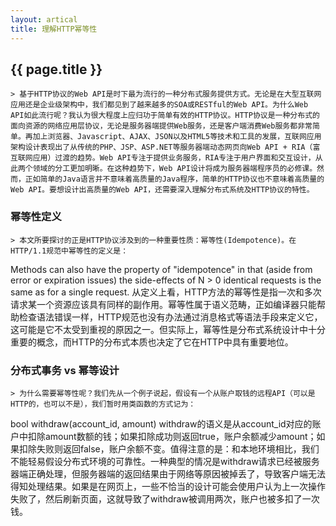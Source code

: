 ```yaml
---
layout: artical
title: 理解HTTP幂等性
---
```


## {{ page.title }}

    > 基于HTTP协议的Web API是时下最为流行的一种分布式服务提供方式。无论是在大型互联网应用还是企业级架构中，我们都见到了越来越多的SOA或RESTful的Web API。为什么Web API如此流行呢？我认为很大程度上应归功于简单有效的HTTP协议。HTTP协议是一种分布式的面向资源的网络应用层协议，无论是服务器端提供Web服务，还是客户端消费Web服务都非常简单。再加上浏览器、Javascript、AJAX、JSON以及HTML5等技术和工具的发展，互联网应用架构设计表现出了从传统的PHP、JSP、ASP.NET等服务器端动态网页向Web API + RIA（富互联网应用）过渡的趋势。Web API专注于提供业务服务，RIA专注于用户界面和交互设计，从此两个领域的分工更加明晰。在这种趋势下，Web API设计将成为服务器端程序员的必修课。然而，正如简单的Java语言并不意味着高质量的Java程序，简单的HTTP协议也不意味着高质量的Web API。要想设计出高质量的Web API，还需要深入理解分布式系统及HTTP协议的特性。

### 幂等性定义

    > 本文所要探讨的正是HTTP协议涉及到的一种重要性质：幂等性(Idempotence)。在HTTP/1.1规范中幂等性的定义是：
Methods can also have the property of "idempotence" in that (aside from error or expiration issues) the side-effects of N > 0 identical requests is the same as for a single request.
从定义上看，HTTP方法的幂等性是指一次和多次请求某一个资源应该具有同样的副作用。幂等性属于语义范畴，正如编译器只能帮助检查语法错误一样，HTTP规范也没有办法通过消息格式等语法手段来定义它，这可能是它不太受到重视的原因之一。但实际上，幂等性是分布式系统设计中十分重要的概念，而HTTP的分布式本质也决定了它在HTTP中具有重要地位。

### 分布式事务 vs 幂等设计

    > 为什么需要幂等性呢？我们先从一个例子说起，假设有一个从账户取钱的远程API（可以是HTTP的，也可以不是），我们暂时用类函数的方式记为：
bool withdraw(account_id, amount)
withdraw的语义是从account_id对应的账户中扣除amount数额的钱；如果扣除成功则返回true，账户余额减少amount；如果扣除失败则返回false，账户余额不变。值得注意的是：和本地环境相比，我们不能轻易假设分布式环境的可靠性。一种典型的情况是withdraw请求已经被服务器端正确处理，但服务器端的返回结果由于网络等原因被掉丢了，导致客户端无法得知处理结果。如果是在网页上，一些不恰当的设计可能会使用户认为上一次操作失败了，然后刷新页面，这就导致了withdraw被调用两次，账户也被多扣了一次钱。